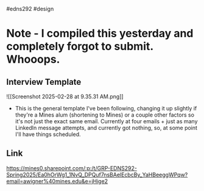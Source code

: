  #edns292  #design 
# Note - I compiled this yesterday and completely forgot to submit. Whooops.
## Interview Template
![[Screenshot 2025-02-28 at 9.35.31 AM.png]]

- This is the general template I've been following, changing it up slightly if they're a Mines alum (shortening to Mines) or a couple other factors so it's not just the exact same email. Currently at four emails + just as many LinkedIn message attempts, and currently got nothing, so, at some point I'll have things scheduled.

## Link
https://mines0.sharepoint.com/:p:/t/GRP-EDNS292-Spring2025/Ea0hOrWg1_1NvQ_DPQuf7nsBAelEcbcBy_YaHBeeggWPqw?email=awigner%40mines.edu&e=jHige2


